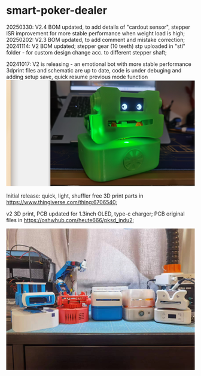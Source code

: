 # smart-poker-dealer
20250330: V2.4 BOM updated, to add details of "cardout sensor", stepper ISR improvement for more stable performance when weight load is high;
20250202: V2.3 BOM updated, to add comment and mistake correction;
20241114: V2 BOM updated; stepper gear (10 teeth) stp uploaded in "stl" folder - for custom design change acc. to different stepper shaft;

20241017: V2 is releasing - an emotional bot with more stable performance
3dprint files and schematic are up to date, code is under debuging and adding setup save, quick resume previous mode function
![image](https://github.com/heute666/smart-poker-dealer/blob/main/image/v2_8.jpg)

Initial release:
quick, light, shuffler free
3D print parts in https://www.thingiverse.com/thing:6706540;

v2 3D print, PCB updated for 1.3inch OLED, type-c charger;
PCB original files in https://oshwhub.com/heute666/pksd_indu2;

![image](https://github.com/heute666/smart-poker-dealer/blob/main/image/111.jpg)


